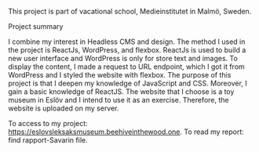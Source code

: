 This project is part of vacational school, Medieinstitutet in Malmö, Sweden. 

Project summary

I combine my interest in Headless CMS and design. The method I used in the project is ReactJs, WordPress, and flexbox. ReactJs is used to build a new user interface and WordPress is only for store text and images. To display the content, I made a request to URL endpoint, which I got it from WordPress and I styled the website with flexbox. The purpose of this project is that I deepen my knowledge of JavaScript and CSS. Moreover, I gain a basic knowledge of ReactJS.
	The website that I choose is a toy museum in Eslöv and I intend to use it as an exercise. Therefore, the website is uploaded on my server. 
  
To access to my project: https://eslovsleksaksmuseum.beehiveinthewood.one.
To read my report: find rapport-Savarin file.
